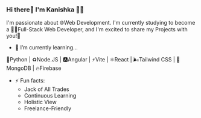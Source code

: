 ### Hi there👋 I'm Kanishka 🧑‍💻

I'm passionate about 🌐Web Development. I'm currently studying to become a 🧑‍💻Full-Stack Web Developer, and I'm excited to share my Projects with you!🚀

- 🌱 I’m currently learning...

🐍Python  |  ♻️Node.JS  |  🅰️Angular  |  ⚡Vite  |  ⚛️React  |  🌬Tailwind CSS  |  🌿MongoDB  |  🔥Firebase

- ⚡ Fun facts:
  - Jack of All Trades
  - Continuous Learning
  - Holistic View
  - Freelance-Friendly

<!--
**kanishkasubash/kanishkasubash** is a ✨ _special_ ✨ repository because its `README.md` (this file) appears on your GitHub profile.

Here are some ideas to get you started:

- 🔭 I’m currently working on ...
- 🌱 I’m currently learning ...
- 👯 I’m looking to collaborate on ...
- 🤔 I’m looking for help with ...
- 💬 Ask me about ...
- 📫 How to reach me: ...
- 😄 Pronouns: ...
- ⚡ Fun fact: ...
-->
